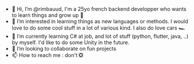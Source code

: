 - 👋 Hi, I’m @rimbauud, I'm a 25yo french backend developper who wants to learn things and grow up 🌱
- 👀 I’m interested in learning things as new languages or methods. I would love to do some cool stuff in a lot of various kind. I also do love cars 🏎️
- 🌱 I’m currently learning C# at job, and lot of stuff (python, flutter, java, ..) by myself. I'd like to do some Unity in the future.
- 💞️ I’m looking to collaborate on fun projects 
- 📫 How to reach me : don't ❎

<!---
rimbauud/rimbauud is a ✨ special ✨ repository because its `README.md` (this file) appears on your GitHub profile.
You can click the Preview link to take a look at your changes.
--->
